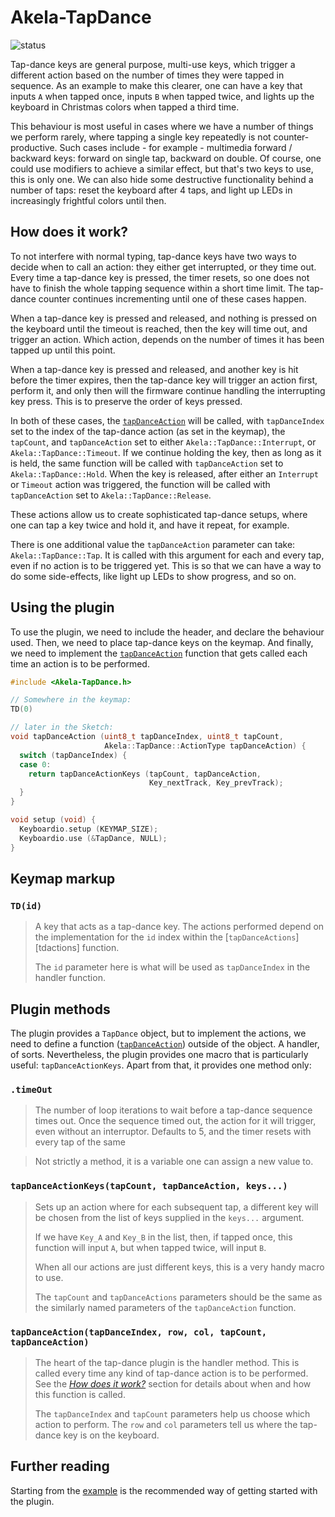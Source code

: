 # Akela-TapDance

![status][st:stable]

 [st:stable]: https://img.shields.io/badge/stable-✔-black.png?style=flat&colorA=44cc11&colorB=494e52
 [st:broken]: https://img.shields.io/badge/broken-X-black.png?style=flat&colorA=e05d44&colorB=494e52
 [st:experimental]: https://img.shields.io/badge/experimental----black.png?style=flat&colorA=dfb317&colorB=494e52

Tap-dance keys are general purpose, multi-use keys, which trigger a different
action based on the number of times they were tapped in sequence. As an example
to make this clearer, one can have a key that inputs `A` when tapped once,
inputs `B` when tapped twice, and lights up the keyboard in Christmas colors
when tapped a third time.

This behaviour is most useful in cases where we have a number of things we
perform rarely, where tapping a single key repeatedly is not counter-productive.
Such cases include - for example - multimedia forward / backward keys: forward
on single tap, backward on double. Of course, one could use modifiers to achieve
a similar effect, but that's two keys to use, this is only one. We can also hide
some destructive functionality behind a number of taps: reset the keyboard after
4 taps, and light up LEDs in increasingly frightful colors until then.

## How does it work?

To not interfere with normal typing, tap-dance keys have two ways to decide when
to call an action: they either get interrupted, or they time out. Every time a
tap-dance key is pressed, the timer resets, so one does not have to finish the
whole tapping sequence within a short time limit. The tap-dance counter
continues incrementing until one of these cases happen.

When a tap-dance key is pressed and released, and nothing is pressed on the
keyboard until the timeout is reached, then the key will time out, and trigger
an action. Which action, depends on the number of times it has been tapped up
until this point.

When a tap-dance key is pressed and released, and another key is hit before the
timer expires, then the tap-dance key will trigger an action first, perform it,
and only then will the firmware continue handling the interrupting key press.
This is to preserve the order of keys pressed.

In both of these cases, the [`tapDanceAction`][tdaction] will be called, with
`tapDanceIndex` set to the index of the tap-dance action (as set in the keymap),
the `tapCount`, and `tapDanceAction` set to either `Akela::TapDance::Interrupt`,
or `Akela::TapDance::Timeout`. If we continue holding the key, then as long as
it is held, the same function will be called with `tapDanceAction` set to
`Akela::TapDance::Hold`. When the key is released, after either an `Interrupt`
or `Timeout` action was triggered, the function will be called with
`tapDanceAction` set to `Akela::TapDance::Release`.

These actions allow us to create sophisticated tap-dance setups, where one can
tap a key twice and hold it, and have it repeat, for example.

There is one additional value the `tapDanceAction` parameter can take:
`Akela::TapDance::Tap`. It is called with this argument for each and every tap,
even if no action is to be triggered yet. This is so that we can have a way to
do some side-effects, like light up LEDs to show progress, and so on.

## Using the plugin

To use the plugin, we need to include the header, and declare the behaviour
used. Then, we need to place tap-dance keys on the keymap. And finally, we need
to implement the [`tapDanceAction`][tdaction] function that gets called each
time an action is to be performed.

```c++
#include <Akela-TapDance.h>

// Somewhere in the keymap:
TD(0)

// later in the Sketch:
void tapDanceAction (uint8_t tapDanceIndex, uint8_t tapCount, 
                     Akela::TapDance::ActionType tapDanceAction) {
  switch (tapDanceIndex) {
  case 0:
    return tapDanceActionKeys (tapCount, tapDanceAction,
                               Key_nextTrack, Key_prevTrack);
  }
}

void setup (void) {
  Keyboardio.setup (KEYMAP_SIZE);
  Keyboardio.use (&TapDance, NULL);
}
```

## Keymap markup

### `TD(id)`

> A key that acts as a tap-dance key. The actions performed depend on the
> implementation for the `id` index within the [`tapDanceActions`][tdactions]
> function.
>
> The `id` parameter here is what will be used as `tapDanceIndex` in the handler
> function.

 [tdaction]: #tapdanceactiontapdanceindex-tapcount-tapdanceaction

## Plugin methods

The plugin provides a `TapDance` object, but to implement the actions, we need
to define a function ([`tapDanceAction`][tdaction]) outside of the object. A
handler, of sorts. Nevertheless, the plugin provides one macro that is
particularly useful: `tapDanceActionKeys`. Apart from that, it provides one
method only:

### `.timeOut`

> The number of loop iterations to wait before a tap-dance sequence times out.
> Once the sequence timed out, the action for it will trigger, even without an
> interruptor. Defaults to 5, and the timer resets with every tap of the same

> Not strictly a method, it is a variable one can assign a new value to.

### `tapDanceActionKeys(tapCount, tapDanceAction, keys...)`

> Sets up an action where for each subsequent tap, a different key will be
> chosen from the list of keys supplied in the `keys...` argument.
>
> If we have `Key_A` and `Key_B` in the list, then, if tapped once, this
> function will input `A`, but when tapped twice, will input `B`.
>
> When all our actions are just different keys, this is a very handy macro to
> use.
>
> The `tapCount` and `tapDanceActions` parameters should be the same as the
> similarly named parameters of the `tapDanceAction` function.

### `tapDanceAction(tapDanceIndex, row, col, tapCount, tapDanceAction)`

> The heart of the tap-dance plugin is the handler method. This is called every
> time any kind of tap-dance action is to be performed. See the
> *[How does it work?](#how-does-it-work)* section for details about when and
> how this function is called.
>
> The `tapDanceIndex` and `tapCount` parameters help us choose which action to
> perform. The `row` and `col` parameters tell us where the tap-dance key is on
> the keyboard.

## Further reading

Starting from the [example][plugin:example] is the recommended way of getting
started with the plugin.

 [plugin:example]: https://github.com/keyboardio/Akela-TapDance/blob/master/examples/TapDance/TapDance.ino
